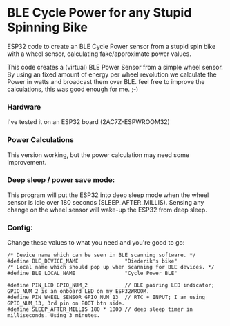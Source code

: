 # BLE Cycle Power for any Stupid Spinning Bike
ESP32 code to create an BLE Cycle Power sensor from a stupid spin bike with a wheel sensor, calculating fake/approximate power values.

This code creates a (virtual) BLE Power Sensor from a simple wheel sensor.
By using an fixed amount of energy per wheel revolution we calculate the Power in watts and broadcast them over BLE.
feel free to improve the calculations, this was good enough for me. ;-)

### Hardware
I've tested it on an ESP32 board (2AC7Z-ESPWROOM32)

### Power Calculations
This version working, but the power calculation may need some improvement.

### Deep sleep / power save mode:
This program will put the ESP32 into deep sleep mode when the wheel sensor is idle over 180 seconds (SLEEP_AFTER_MILLIS).
Sensing any change on the wheel sensor will wake-up the ESP32 from deep sleep.

### Config:
Change these values to what you need and you're good to go:
```
/* Device name which can be seen in BLE scanning software. */
#define BLE_DEVICE_NAME               "Diederik's bike"
/* Local name which should pop up when scanning for BLE devices. */
#define BLE_LOCAL_NAME                "Cycle Power BLE"

#define PIN_LED GPIO_NUM_2            // BLE pairing LED indicator; GPIO_NUM_2 is an onboard LED on my ESP32WROOM.
#define PIN_WHEEL_SENSOR GPIO_NUM_13  // RTC + INPUT; I am using GPIO_NUM_13, 3rd pin on BOOT btn side.
#define SLEEP_AFTER_MILLIS 180 * 1000 // deep sleep timer in milliseconds. Using 3 minutes.
```
